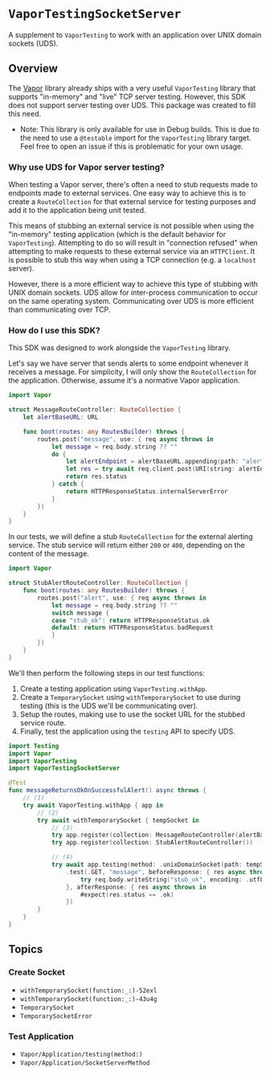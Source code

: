# ``VaporTestingSocketServer``

A supplement to `VaporTesting` to work with an application over UNIX domain sockets (UDS).

## Overview

The [Vapor](https://github.com/vapor/vapor) library already ships with a very useful `VaporTesting` library that supports "in-memory" and "live" TCP server testing.
However, this SDK does not support server testing over UDS.
This package was created to fill this need.

- Note: This library is only available for use in Debug builds.
This is due to the need to use a `@testable` import for the `VaporTesting` library target.
Feel free to open an issue if this is problematic for your own usage.

### Why use UDS for Vapor server testing?

When testing a Vapor server, there's often a need to stub requests made to endpoints made to external services.
One easy way to achieve this is to create a `RouteCollection` for that external service for testing purposes and add it to the application being unit tested.

This means of stubbing an external service is not possible when using the "in-memory" testing application (which is the default behavior for `VaporTesting`).
Attempting to do so will result in "connection refused" when attempting to make requests to these external service via an `HTTPClient`.
It is possible to stub this way when using a TCP connection (e.g. a `localhost` server).

However, there is a more efficient way to achieve this type of stubbing with UNIX domain sockets.
UDS allow for inter-process communication to occur on the same operating system.
Communicating over UDS is more efficient than communicating over TCP.

### How do I use this SDK?

This SDK was designed to work alongside the `VaporTesting` library.

Let's say we have server that sends alerts to some endpoint whenever it receives a message.
For simplicity, I will only show the `RouteCollection` for the application.
Otherwise, assume it's a normative Vapor application.

```swift
import Vapor

struct MessageRouteController: RouteCollection {
    let alertBaseURL: URL

    func boot(routes: any RoutesBuilder) throws {
        routes.post("message", use: { req async throws in
            let message = req.body.string ?? ""
            do {
                let alertEndpoint = alertBaseURL.appending(path: "alert").absoluteString
                let res = try await req.client.post(URI(string: alertEndpoint), content: message)
                return res.status
            } catch {
                return HTTPResponseStatus.internalServerError
            }
        })
    }
}
```

In our tests, we will define a stub `RouteCollection` for the external alerting service.
The stub service will return either `200` or `400`, depending on the content of the message.
```swift
import Vapor

struct StubAlertRouteController: RouteCollection {
    func boot(routes: any RoutesBuilder) throws {
        routes.post("alert", use: { req async throws in
            let message = req.body.string ?? ""
            switch message {
            case "stub_ok": return HTTPResponseStatus.ok
            default: return HTTPResponseStatus.badRequest
            }
        })
    }
}
```

We'll then perform the following steps in our test functions:
1. Create a testing application using `VaporTesting.withApp`.
2. Create a `TemporarySocket` using `withTemporarySocket` to use during testing (this is the UDS we'll be communicating over).
3. Setup the routes, making use to use the socket URL for the stubbed service route.
4. Finally, test the application using the `testing` API to specify UDS.

```swift
import Testing
import Vapor
import VaporTesting
import VaporTestingSocketServer

@Test
func messageReturnsOkOnSuccessfulAlert() async throws {
    // (1)
    try await VaporTesting.withApp { app in
        // (2)
        try await withTemporarySocket { tempSocket in 
            // (3)
            try app.register(collection: MessageRouteController(alertBaseURL: tempSocket.url))
            try app.register(collection: StubAlertRouteController())

            // (4)
            try await app.testing(method: .unixDomainSocket(path: tempSocket.path))
                .test(.GET, "message", beforeResponse: { res async throws in 
                    try req.body.writeString("stub_ok", encoding: .utf8)
                }, afterResponse: { res async throws in
                    #expect(res.status == .ok)
                })
        }
    }
}
```

## Topics

### Create Socket

- ``withTemporarySocket(function:_:)-52exl``
- ``withTemporarySocket(function:_:)-43u4g``
- ``TemporarySocket``
- ``TemporarySocketError``

### Test Application

- ``Vapor/Application/testing(method:)``
- ``Vapor/Application/SocketServerMethod``
